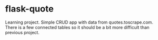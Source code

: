 # flask-quote
Learning project. Simple CRUD app with data from quotes.toscrape.com. There is a few connected tables so it should be a bit more difficult than previous project.
